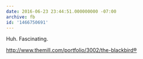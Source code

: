 ```yaml
---
date: 2016-06-23 23:44:51.000000000 -07:00
archive: fb
id: '1466750691'
---
```


Huh. Fascinating.

http://www.themill.com/portfolio/3002/the-blackbird®
